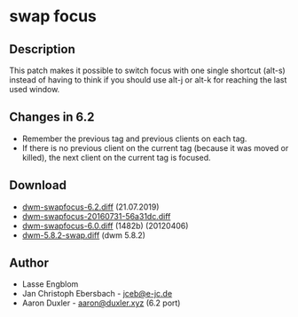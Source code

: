 swap focus
==========

Description
-----------
This patch makes it possible to switch focus with one single shortcut (alt-s)
instead of having to think if you should use alt-j or alt-k for reaching the
last used window.

Changes in 6.2
----------------
* Remember the previous tag and previous clients on each tag.
* If there is no previous client on the current tag (because it was moved or killed), 
  the next client on the current tag is focused.

Download
--------
* [dwm-swapfocus-6.2.diff](dwm-swapfocus-6.2.diff) (21.07.2019)
* [dwm-swapfocus-20160731-56a31dc.diff](dwm-swapfocus-20160731-56a31dc.diff)
* [dwm-swapfocus-6.0.diff](dwm-swapfocus-6.0.diff) (1482b) (20120406)
* [dwm-5.8.2-swap.diff](dwm-5.8.2-swap.diff) (dwm 5.8.2)

Author
------
* Lasse Engblom
* Jan Christoph Ebersbach - <jceb@e-jc.de>
* Aaron Duxler - <aaron@duxler.xyz> (6.2 port)
